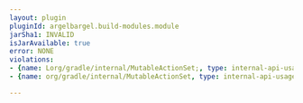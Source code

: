 ```yaml
---
layout: plugin
pluginId: argelbargel.build-modules.module
jarSha1: INVALID
isJarAvailable: true
error: NONE
violations:
- {name: Lorg/gradle/internal/MutableActionSet;, type: internal-api-usage}
- {name: org/gradle/internal/MutableActionSet, type: internal-api-usage}

---
```

